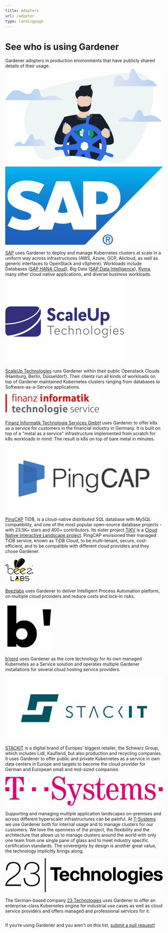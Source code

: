 ```yaml
---
title: Adopters
url: /adopter
type: landingpage
---
```


<div class="adopters">
  <div class="container">
    <div class="title-group">
      <h1 class="title">See who is using Gardener</h1>
      <div class="subtitle">
        Gardener adopters in production environments that have publicly shared
        details of their usage.
      </div>
      <div class="container">
        <div class="row">
          <div class="twelve columns">
            <img src="images/teaser.svg" width="100%" />
          </div>
        </div>
      </div>
    </div>
      <div class="container">
        <div class="row adopter">
          <div class="one-third column">
            <img src="./images/sap.png" />
          </div>
          <div class="two-thirds column">
            <p class="description">
              <a href="https://www.sap.com" target="_blank">SAP</a> uses
              Gardener to deploy and manage Kubernetes clusters at scale in a
              uniform way across infrastructures (AWS, Azure, GCP, Alicloud, as well as generic interfaces to OpenStack and vSphere). 
              Workloads include 
              Databases (<a href="https://www.sap.com/products/hana/cloud.html" target="_blank">SAP HANA Cloud</a>), 
              Big Data (<a href="https://www.sap.com/products/data-intelligence.html" target="_blank">SAP Data Intelligence</a>),
              <a href="https://kyma-project.io" target="_blank">Kyma</a>, 
              many other cloud native applications,
              and diverse business workloads.
            </p>
          </div>
        </div>
        <div class="row adopter">
          <div class="one-third column">
            <img src="./images/scaleup.png" />
          </div>
          <div class="two-thirds column">
            <p class="description">
              <a href="https://www.scaleuptech.com" target="_blank" >ScaleUp Technologies</a>
              runs Gardener within their public Openstack Clouds (Hamburg,
              Berlin, Düsseldorf). Their clients run all kinds of workloads on
              top of Gardener maintained Kubernetes clusters ranging from
              databases to Software-as-a-Service applications.
            </p>
          </div>
        </div>
        <div class="row adopter">
          <div class="one-third column">
            <img src="./images/fits.png" />
          </div>
          <div class="two-thirds column">
            <p class="description">
              <a href="https://f-i-ts.de/" target="_blank">Finanz Informatik Technologie Services GmbH</a>
              uses Gardener to offer k8s as a service for customers in the
              financial industry in Germany. It is built on top of a "metal as a
              service" infrastructure implemented from scratch for k8s workloads
              in mind. The result is k8s on top of bare metal in minutes.
            </p>
          </div>
        </div>
        <div class="row adopter">
          <div class="one-third column">
            <img src="./images/pingcap.jpeg" />
          </div>
          <div class="two-thirds column">
            <p class="description">
              <a href="https://pingcap.com" target="_blank">PingCAP</a> TiDB, is
              a cloud-native distributed SQL database with MySQL compatibility,
              and one of the most popular open-source database projects - with
              23.5K+ stars and 400+ contributors. Its sister project
              <a target="_blank" href="https://github.com/tikv/tikv">TiKV</a> is
              a
              <a target="_blank" href="https://landscape.cncf.io/format=card-mode">Cloud Native Interactive Landscape project</a>. PingCAP envisioned their managed TiDB service, known as TiDB
              Cloud, to be multi-tenant, secure, cost-efficient, and to be
              compatible with different cloud providers and they chose Gardener.
            </p>
          </div>
        </div>
        <div class="row adopter">
          <div class="one-third column">
            <img src="./images/beezlab.png" width="90" />
          </div>
          <div class="two-thirds column">
            <p class="description">
              <a href="https://www.beezlabs.com/" target="_blank">Beezlabs</a>
              uses Gardener to deliver Intelligent Process Automation platform,
              on multiple cloud providers and reduce costs and lock-in risks.
            </p>
          </div>
        </div>
        <div class="row adopter">
          <div class="one-third column">
            <img src="./images/bnerd.png" height="30%" width="30%"/>
          </div>
          <div class="two-thirds column">
            <p class="description">
              <a href="https://bnerd.com/de" target="_blank">b’nerd</a> uses
              Gardener as the core technology for its own managed Kubernetes as a
              Service solution and operates multiple Gardener installations for
              several cloud hosting service providers.
            </p>
          </div>
        </div>       
        <div class="row adopter">
          <div class="one-third column">
            <img src="./images/stackit.png" />
          </div>
          <div class="two-thirds column">
            <p class="description">
              <a href="https://stackit.de/en" target="_blank">STACKIT</a> is a digital 
              brand of Europes’ biggest retailer, the Schwarz Group, which includes 
              Lidl, Kaufland, but also production and recycling companies. It uses 
              Gardener to offer public and private Kubernetes as a service in own data 
              centers in Europe and targets to become the cloud provider for German and 
              European small and mid-sized companies. 
            </p>
          </div>
        </div>
        <div class="row adopter">
          <div class="one-third column">
            <img src="./images/tsystems.png" />
          </div>
          <div class="two-thirds column">
            <p class="description">
              Supporting and managing multiple application landscapes on-premises and across different hyperscaler infrastructures can be painful. At <a href="https://www.t-systems.com/" target="_blank">T-Systems</a> we use Gardener both for internal usage and to manage clusters for our customers. We love the openness of the project, the flexibility and the architecture that allows us to manage clusters around the world with only one team from one single pane of glass and to meet industry specific certification standards. The sovereignty by design is another great value, the technology implicitly brings along.
            </p>
          </div>
        </div>
        <div class="row adopter">
          <div class="one-third column">
            <img src="./images/23technologies.png" />
          </div>
          <div class="two-thirds column">
            <p class="description">
              The German-based company <a href="https://23technologies.cloud" target="_blank">23 Technologies</a>
              uses Gardener to offer an enterprise-class Kubernetes engine for
              industrial use cases as well as cloud service providers and
              offers managed and professional services for it.
            </p>
          </div>
        </div>
        <p class="call-for-action">
          If you’re using Gardener and you aren’t on this list,
          <a href="https://github.com/gardener/gardener/pulls">submit a pull request!</a>
        </p>
      </div>
  </div>
</div>
